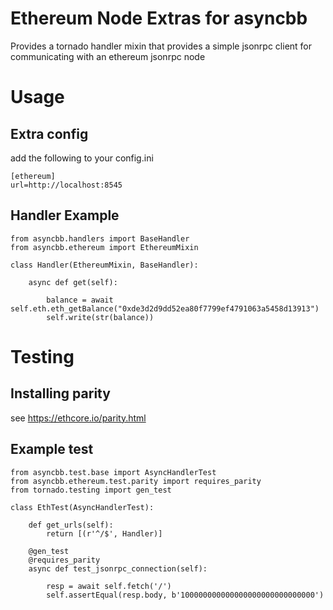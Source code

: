 # Ethereum Node Extras for asyncbb

Provides a tornado handler mixin that provides a simple jsonrpc client for
communicating with an ethereum jsonrpc node

# Usage

## Extra config

add the following to your config.ini

```
[ethereum]
url=http://localhost:8545
```

## Handler Example

```
from asyncbb.handlers import BaseHandler
from asyncbb.ethereum import EthereumMixin

class Handler(EthereumMixin, BaseHandler):

    async def get(self):

        balance = await self.eth.eth_getBalance("0xde3d2d9dd52ea80f7799ef4791063a5458d13913")
        self.write(str(balance))
```

# Testing

## Installing parity

see https://ethcore.io/parity.html

## Example test

```
from asyncbb.test.base import AsyncHandlerTest
from asyncbb.ethereum.test.parity import requires_parity
from tornado.testing import gen_test

class EthTest(AsyncHandlerTest):

    def get_urls(self):
        return [(r'^/$', Handler)]

    @gen_test
    @requires_parity
    async def test_jsonrpc_connection(self):

        resp = await self.fetch('/')
        self.assertEqual(resp.body, b'100000000000000000000000000000')
```
